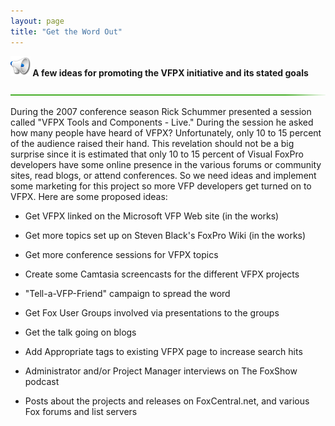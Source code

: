 ```yaml
---
layout: page
title: "Get the Word Out"
---
```


**![Megaphone](megaphone.png) A few ideas for promoting the VFPX initiative and its stated goals**

![](hr-g.png)

During the 2007 conference season Rick Schummer presented a session called "VFPX Tools and Components - Live." During the session he asked how many people have heard of VFPX? Unfortunately, only 10 to 15 percent of the audience raised their hand. This revelation should not be a big surprise since it is estimated that only 10 to 15 percent of Visual FoxPro developers have some online presence in the various forums or community sites, read blogs, or attend conferences. So we need ideas and implement some marketing for this project so more VFP developers get turned on to VFPX. Here are some proposed ideas:

* Get VFPX linked on the Microsoft VFP Web site (in the works)

* Get more topics set up on Steven Black's FoxPro Wiki (in the works)

* Get more conference sessions for VFPX topics

* Create some Camtasia screencasts for the different VFPX projects

* "Tell-a-VFP-Friend" campaign to spread the word

* Get Fox User Groups involved via presentations to the groups

* Get the talk going on blogs

* Add Appropriate tags to existing VFPX page to increase search hits

* Administrator and/or Project Manager interviews on The FoxShow podcast

* Posts about the projects and releases on FoxCentral.net, and various Fox forums and list servers